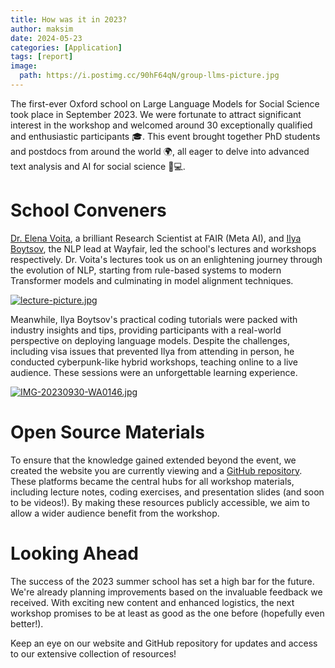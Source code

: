 ```yaml
---
title: How was it in 2023?
author: maksim
date: 2024-05-23
categories: [Application]
tags: [report]
image:
  path: https://i.postimg.cc/90hF64qN/group-llms-picture.jpg
---
```


The first-ever Oxford school on Large Language Models for Social Science took place in September 2023. We were fortunate to attract significant interest in the workshop and welcomed around 30 exceptionally qualified and enthusiastic participants 🎓. This event brought together PhD students and postdocs from around the world 🌍, all eager to delve into advanced text analysis and AI for social science 🧠💻.


# School Conveners

[Dr. Elena Voita](https://lena-voita.github.io/), a brilliant Research Scientist at FAIR (Meta AI), and [Ilya Boytsov](https://www.linkedin.com/in/ieboytsov/), the NLP lead at Wayfair, led the school's lectures and workshops respectively. Dr. Voita's lectures took us on an enlightening journey through the evolution of NLP, starting from rule-based systems to modern Transformer models and culminating in model alignment techniques.

[![lecture-picture.jpg](https://i.postimg.cc/v8rmWvJR/lecture-picture.jpg)](https://postimg.cc/w3BHzDxF)

Meanwhile, Ilya Boytsov's practical coding tutorials were packed with industry insights and tips, providing participants with a real-world perspective on deploying language models. Despite the challenges, including visa issues that prevented Ilya from attending in person, he conducted cyberpunk-like hybrid workshops, teaching online to a live audience. These sessions were an unforgettable learning experience.

[![IMG-20230930-WA0146.jpg](https://i.postimg.cc/63RpbVTv/IMG-20230930-WA0146.jpg)](https://postimg.cc/wyqz7mXq)

# Open Source Materials

To ensure that the knowledge gained extended beyond the event, we created the website you are currently viewing and a [GitHub repository](https://github.com/antndlcrx/oxford-llms-workshop). These platforms became the central hubs for all workshop materials, including lecture notes, coding exercises, and presentation slides (and soon to be videos!). By making these resources publicly accessible, we aim to allow a wider audience benefit from the workshop. 

# Looking Ahead
The success of the 2023 summer school has set a high bar for the future. We're already planning improvements based on the invaluable feedback we received. With exciting new content and enhanced logistics, the next workshop promises to be at least as good as the one before (hopefully even better!). 

Keep an eye on our website and GitHub repository for updates and access to our extensive collection of resources!
